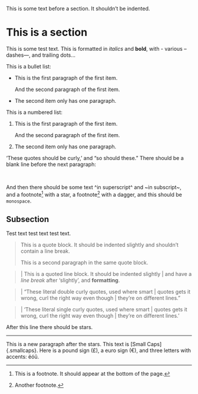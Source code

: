 This is some text before a section. It shouldn’t be indented.

# This is a section

This is some test text. This is formatted in *italics* and **bold**, with -
various – dashes—, and trailing dots…

This is a bullet list:

-   This is the first paragraph of the first item.

    And the second paragraph of the first item.

-   The second item only has one paragraph.

This is a numbered list:

1.  This is the first paragraph of the first item.

    And the second paragraph of the first item.

2.  The second item only has one paragraph.

‘These quotes should be curly,’ and “so should these.” There should be a blank
line before the next paragraph:

 

And then there should be some text ^in superscript^ and ~in subscript~, and a
footnote[^1] with a star, a footnote[^2] with a dagger, and this should be
`monospace`.

## Subsection

Test text test text test text.

> This is a quote block. It should be indented slightly and shouldn’t contain a
> line break.
>
> This is a second paragraph in the same quote block.

> | This is a quoted line block. It should be indented slightly
> | and have a *line break* after ‘slightly’, and **formatting**.

> | “These literal double curly quotes, used where smart
> | quotes gets it wrong, curl the right way even though
> | they’re on different lines.”

> | ‘These literal single curly quotes, used where smart
> | quotes gets it wrong, curl the right way even though
> | they’re on different lines.’

After this line there should be stars.

--------------------------------------------------------------------------------

This is a new paragraph after the stars. This text is [Small Caps]{.smallcaps}.
Here is a pound sign (£), a euro sign (€), and three letters with accents: ëóû.

[^1]: This is a footnote. It should appear at the bottom of the page.

[^2]: Another footnote.
